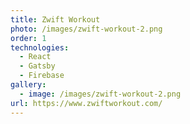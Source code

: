 ```yaml
---
title: Zwift Workout
photo: /images/zwift-workout-2.png
order: 1
technologies:
  - React
  - Gatsby
  - Firebase
gallery:
  - image: /images/zwift-workout-2.png
url: https://www.zwiftworkout.com/
---
```

